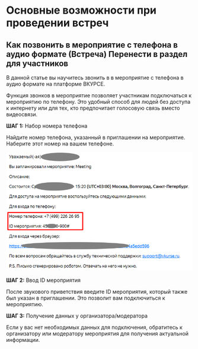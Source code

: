 # Основные возможности при проведении встреч

## Как позвонить в мероприятие с телефона в аудио формате (Встреча) Перенести в раздел для участников

В данной статье вы научитесь звонить в в мероприятие с телефона в аудио формате на платформе ВКУРСЕ.

Функция звонков в мероприятие позволяет участникам подключаться к мероприятию по телефону. Это удобный способ для людей без доступа к интернету или для тех, кто предпочитает голосовую связь вместо видеосвязи.

**ШАГ 1:** Набор номера телефона

Найдите номер телефона, указанный в приглашении на мероприятие. Наберите этот номер на вашем телефоне.

![image.png](img/oy2image.png)

**ШАГ 2:** Ввод ID мероприятия

После звукового приветствия введите ID мероприятия, который также был указан в приглашении. Это позволит вам подключиться к мероприятию.

**ШАГ 3:** Получение данных у организатора/модератора

Если у вас нет необходимых данных для подключения, обратитесь к организатору или модератору мероприятия для получения актуальной информации.
